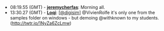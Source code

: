 * <a id="08:19.55">08:19.55 (GMT)</a> - __[jeremycherfas](https://github.com/jeremycherfas)__: Morning all.
* <a id="13:30.27">13:30.27 (GMT)</a> - __[Loqi](https://github.com/Loqi)__: [<a href="https://twitter.com/digisim">@digisim</a>] @VivienRolfe it's only one from the samples folder on windows - but demoing @withknown to my students. (http://twtr.io/1NyZa6ZcLmw)

